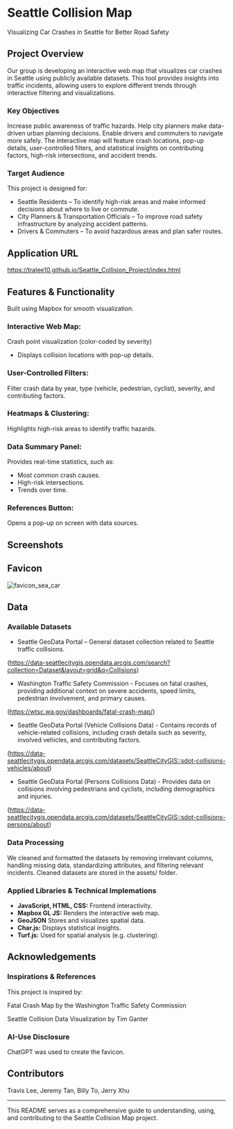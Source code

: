 # Seattle Collision Map

Visualizing Car Crashes in Seattle for Better Road Safety

## Project Overview
Our group is developing an interactive web map that visualizes car crashes in Seattle using publicly available datasets. This tool provides insights into traffic incidents, allowing users to explore different trends through interactive filtering and visualizations.

### Key Objectives
Increase public awareness of traffic hazards.
Help city planners make data-driven urban planning decisions.
Enable drivers and commuters to navigate more safely.
The interactive map will feature crash locations, pop-up details, user-controlled filters, and statistical insights on contributing factors, high-risk intersections, and accident trends.

### Target Audience
This project is designed for:

* Seattle Residents – To identify high-risk areas and make informed decisions about where to live or commute.
* City Planners & Transportation Officials – To improve road safety infrastructure by analyzing accident patterns.
* Drivers & Commuters – To avoid hazardous areas and plan safer routes.

## Application URL
https://tralee10.github.io/Seattle_Collision_Project/index.html



## Features & Functionality

Built using Mapbox for smooth visualization.

### Interactive Web Map:

Crash point visualization (color-coded by severity) 
- Displays collision locations with pop-up details.

### User-Controlled Filters:

Filter crash data by year, type (vehicle, pedestrian, cyclist), severity, and contributing factors.

### Heatmaps & Clustering:

Highlights high-risk areas to identify traffic hazards.

### Data Summary Panel:

Provides real-time statistics, such as:

* Most common crash causes.
* High-risk intersections.
* Trends over time.

### References Button:

Opens a pop-up on screen with data sources.


## Screenshots

## Favicon
![favicon_sea_car](https://github.com/user-attachments/assets/19f2ef80-dd44-444c-a53a-6d3895fe8849)




## Data

### Available Datasets

* Seattle GeoData Portal – General dataset collection related to Seattle traffic collisions. 

(https://data-seattlecitygis.opendata.arcgis.com/search?collection=Dataset&layout=grid&q=Collisions)

* Washington Traffic Safety Commission - Focuses on fatal crashes, providing additional context on severe accidents, speed limits, pedestrian involvement, and primary causes. 

(https://wtsc.wa.gov/dashboards/fatal-crash-map/)

* Seattle GeoData Portal (Vehicle Collisions Data) - Contains records of vehicle-related collisions, including crash details such as severity, involved vehicles, and contributing factors. 

(https://data-seattlecitygis.opendata.arcgis.com/datasets/SeattleCityGIS::sdot-collisions-vehicles/about)

* Seattle GeoData Portal (Persons Collisions Data) - Provides data on collisions involving pedestrians and cyclists, including demographics and injuries. 

(https://data-seattlecitygis.opendata.arcgis.com/datasets/SeattleCityGIS::sdot-collisions-persons/about)


### Data Processing
We cleaned and formatted the datasets by removing irrelevant columns, handling missing data, standardizing attributes, and filtering relevant incidents.
Cleaned datasets are stored in the assets/ folder.

### Applied Libraries & Technical Implemations

* **JavaScript, HTML, CSS:** Frontend interactivity.
* **Mapbox GL JS:** Renders the interactive web map.
* **GeoJSON** Stores and visualizes spatial data.
* **Char.js:** Displays statistical insights.
* **Turf.js:** Used for spatial analysis (e.g. clustering).



## Acknowledgements

### Inspirations & References
This project is inspired by:

Fatal Crash Map by the Washington Traffic Safety Commission

Seattle Collision Data Visualization by Tim Ganter

### AI-Use Disclosure
ChatGPT was used to create the favicon.



## Contributors

Travis Lee, Jeremy Tan, Billy To, Jerry Xhu


---

This README serves as a comprehensive guide to understanding, using, and contributing to the Seattle Collision Map project.
